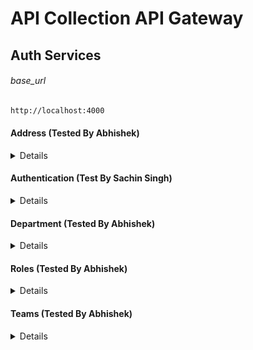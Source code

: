 # API Collection API Gateway

## Auth Services
###### base_url
```bash
http://localhost:4000 

```

#### Address (Tested By Abhishek)

<details>
<summery>Check All APIs</summery>
  
  
- POST   base_url/api/v1/auth/address/create
- PUT    base_url/api/v1/auth/address/:accountId/update
- DELETE base_url/api/v1/auth/address/:accountId/delete
- GET   base_url/api/v1/auth/address/:accountId
- GET   base_url/api/v1/auth/address?type=user|tenant
    * get all address of user or tenant
- GET   base_url/api/v1/auth/address
    * get all address
 </details>

#### Authentication (Test By Sachin Singh)

<details>
<summery>Check All APIs</summery>
- POST   base_url/api/v1/auth/signup
- POST   base_url/api/v1/auth/login
</details>

#### Department (Tested By Abhishek)

<details>
<summery>Check All APIs</summery>

```bash
POST base_url/api/v1/auth/departments/create
```

<details>
<summery> To create a department by a user login.
</summery>
  
Request Body:

- **name**: unique name of department.
- **Login Credencial**: JWT session cookiess
</details>

```bash
 PUT  base_url/api/v1/auth/departments/:departmentId/update
```

   <details>
   <summery>
   To update a department by a user login.
</summery>
Request Body:

- **name**: unique name of department.
- **Login Credencial**: JWT session cookiess
</details>

```bash
 GET  base_url/api/v1/auth/departments/list

```

<details><summery>
   To get a department by a user login.
</summery>
Request Body:

- **Login Credencial**: JWT session cookiess
   </details>
</details>

#### Roles (Tested By Abhishek)

<details>
<summery>
</summery>

```bash
POST base_url/api/v1/auth/roles/create
```

<details><summery> 
  To create a role by a logedin user .
</summery>
Request Body:

- `name`: unique name of role.
- `decriptions`: description of the role.
- **Login Credencial**: JWT session cookiess
</details>

```bash
 PUT  base_url/api/v1/auth/roles/:roleId/update
```

   <details><summery>
   To update a department by a user login.
</summery>
Request Body:

- `name`: unique name of role.
- `decriptions`: description of the role.
- **Login Credencial**: JWT session cookiess
</details>

```bash
 GET  base_url/api/v1/auth/roles/list

```

<details><summery>
   To get a role by a user login.
</summery>
Request Body:

- **Login Credencial**: JWT session cookiess
   </details>
</details>


#### Teams (Tested By Abhishek)

<details>
<summery>
</summery>

```bash
POST base_url/api/v1/auth/teams/create
```

<details><summery> 
  To create a team by a logedin user .
</summery>

Request Body:

- `name`(required, string): unique name of role.
- `decriptions`(optoinal, string): description of the role.
- `roleId`(optioanal, ): roleId of the team
- `departmentId`(): departmentId of the team
- **Login Credencial**: JWT session cookiess
</details>

```bash
 PUT  base_url/api/v1/auth/teams/:roleId/update
```

   <details><summery>
   To update a team by a user login.
</summery>
Request Body:

- `name`(required, string): unique name of role.
- `decriptions`(optoinal, string): description of the role.
- `roleId`(optioanal, ): roleId of the team
- `departmentId`(optional, ): departmentId of the team
- **Login Credencial**: JWT session cookiess
</details>


#### Membership (Tested By Abhishek)

<details>
<summery>
</summery>

```bash
POST base_url/api/v1/auth/memberships/create
```

<details><summery> 
  To add member a in team by a logedin user .
</summery>

Request Body:

- `tenantId`(required, string): refrence with tenant.
- `teamId`(required, string): refrence with team.
- `userId`(required, ): reference with user
- `isTL`(optional, boolean, default:true): is active or not
- **Login Credencial**: JWT session cookiess
</details>

```bash
 PUT  base_url/api/v1/auth/memberships/:membershipId/update
```

   <details><summery>
   To update a team by a user login.
</summery>
Request Body:

- `tenantId`(required, string): refrence with tenant.
- `teamId`(required, string): refrence with team.
- `userId`(required, ): reference with user
- `isTL`(optional, boolean, default:true): is active or not
- **Login Credencial**: JWT session cookiess


</details>

```bash

GET  base_url/api/v1/auth/memberships/:teamId/update
```

<detail>
<summery>finding member of team<summery>


response example : 

```json
{
    "_id": "68d4026b3fff62b44fe875ef",
   "tenantId": {
                "name": "test"
            },
            "teamId": "68d3c103a65701ea915e6b44",
            "userId": {
                "email": "bhai2605@gmail.com",
                "username": "bhai"
            },
            "isTL": true,
            "createdAt": "2025-09-24T14:38:35.317Z",
            "updatedAt": "2025-09-24T14:38:35.317Z",
            "__v": 0
}
```
</detail>

</details>
